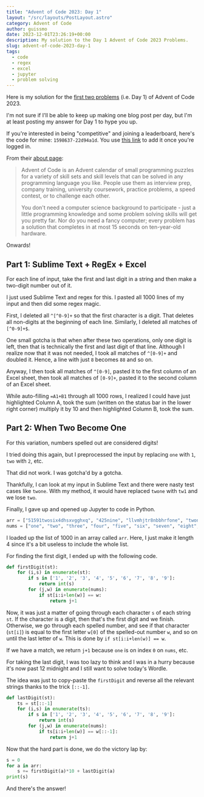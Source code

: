 ```yaml
---
title: "Advent of Code 2023: Day 1"
layout: "/src/layouts/PostLayout.astro"
category: Advent of Code
author: guissmo
date: 2023-12-01T23:26:19+00:00
description: My solution to the Day 1 Advent of Code 2023 Problems.
slug: advent-of-code-2023-day-1
tags:
  - code
  - regex
  - excel
  - jupyter
  - problem solving
---
```


Here is my solution for the [first two problems](https://adventofcode.com/2023/day/1) (i.e. Day 1) of Advent of Code 2023.

I'm not sure if I'll be able to keep up making one blog post per day, but I'm at least posting my answer for Day 1 to hype you up.

If you're interested in being "competitive" and joining a leaderboard, here's the code for mine: `1598637-22d94a1d`. You use [this link](https://adventofcode.com/2023/leaderboard/private) to add it once you're logged in.

From their [about page](https://adventofcode.com/2023/about):

> Advent of Code is an Advent calendar of small programming puzzles for a variety of skill sets and skill levels that can be solved in any programming language you like. People use them as interview prep, company training, university coursework, practice problems, a speed contest, or to challenge each other.
>
> You don't need a computer science background to participate - just a little programming knowledge and some problem solving skills will get you pretty far. Nor do you need a fancy computer; every problem has a solution that completes in at most 15 seconds on ten-year-old hardware.

Onwards!

## Part 1: Sublime Text + RegEx + Excel

For each line of input, take the first and last digit in a string and then make a two-digit number out of it.

I just used Sublime Text and regex for this. I pasted all 1000 lines of my input and then did some regex magic.

First, I deleted all `^[^0-9]+` so that the first character is a digit. That deletes all non-digits at the beginning of each line. Similarly, I deleted all matches of `[^0-9]+$`.

One small gotcha is that when after these two operations, only one digit is left, then that is technically the first and last digit of that line. Although I realize now that it was not needed, I took all matches of `^[0-9]+` and doubled it. Hence, a line with just `8` becomes `88` and so on.

Anyway, I then took all matches of `^[0-9]`, pasted it to the first column of an Excel sheet, then took all matches of `[0-9]+`, pasted it to the second column of an Excel sheet.

While auto-filling `=A1+B1` through all $1000$ rows, I realized I could have just highlighted Column A, took the sum (written on the status bar in the lower right corner) multiply it by $10$ and then highlighted Column B, took the sum.

## Part 2: When Two Become One

For this variation, numbers spelled out are considered digits!

I tried doing this again, but I preprocessed the input by replacing `one` with `1`, `two` with `2`, etc.

That did not work. I was gotcha'd by a gotcha.

Thankfully, I can look at my input in Sublime Text and there were nasty test cases like `twone`. With my method, it would have replaced `twone` with `tw1` and we lose `two`.

Finally, I gave up and opened up Jupyter to code in Python.

```python
arr = ["51591twosix4dhsxvgghxq", "425nine", "llvmhjtr8nbbhrfone", "twone"]
nums = ["one", "two", "three", "four", "five", "six", "seven", "eight", "nine"]
```

I loaded up the list of $1000$ in an array called `arr`. Here, I just make it length $4$ since it's a bit useless to include the whole list.

For finding the first digit, I ended up with the following code.

```python
def firstDigit(st):
    for (i,s) in enumerate(st):
        if s in ['1', '2', '3', '4', '5', '6', '7', '8', '9']:
            return int(s)
        for (j,w) in enumerate(nums):
            if st[i:i+len(w)] == w:
                return j+1
```

Now, it was just a matter of going through each character `s` of each string `st`. If the character is a digit, then that's the first digit and we finish. Otherwise, we go through each spelled number, and see if that character (`st[i]`) is equal to the first letter `w[0]` of the spelled-out number `w`, and so on until the last letter of `w`. This is done by `if st[i:i+len(w)] == w`.

If we have a match, we return `j+1` because `one` is on index `0` on `nums`, etc.

For taking the last digit, I was too lazy to think and I was in a hurry because it's now past 12 midnight and I still want to solve today's Wordle.

The idea was just to copy-paste the `firstDigit` and reverse all the relevant strings thanks to the trick `[::-1]`.

```python
def lastDigit(st):
    ts = st[::-1]
    for (i,s) in enumerate(ts):
        if s in ['1', '2', '3', '4', '5', '6', '7', '8', '9']:
            return int(s)
        for (j,w) in enumerate(nums):
            if ts[i:i+len(w)] == w[::-1]:
                return j+1
```

Now that the hard part is done, we do the victory lap by:

```python
s = 0
for a in arr:
    s += firstDigit(a)*10 + lastDigit(a)
print(s)
```

And there's the answer!
